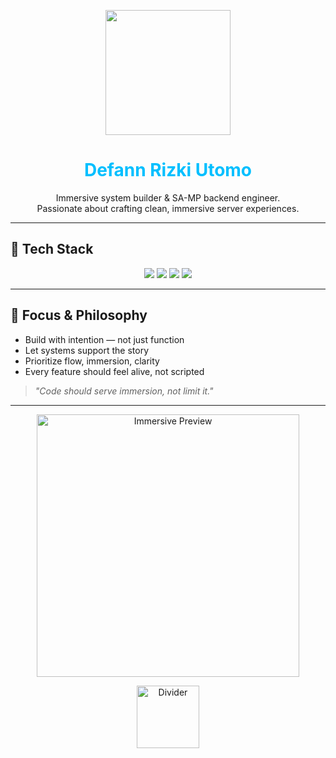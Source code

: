 <p align="center">
  <img src="https://i.pinimg.com/736x/88/ed/e7/88ede705433832bcb77c8cb410213ee8.jpg"width="200"/>
</p>

<h1 align="center" style="color:#00BFFF;">Defann Rizki Utomo</h1>

<p align="center">
  Immersive system builder & SA-MP backend engineer.<br>
  Passionate about crafting clean, immersive server experiences.
</p>

---

## 🧠 Tech Stack

<p align="center">
  <img src="https://img.shields.io/badge/PAWN-ED7014?style=for-the-badge&logo=codeforces&logoColor=white"/>
  <img src="https://img.shields.io/badge/C++-00599C?style=for-the-badge&logo=c%2B%2B&logoColor=white"/>
  <img src="https://img.shields.io/badge/JavaScript-F7DF1E?style=for-the-badge&logo=javascript&logoColor=black"/>
  <img src="https://img.shields.io/badge/Python-3776AB?style=for-the-badge&logo=python&logoColor=white"/>
</p>

---

## 🎯 Focus & Philosophy

- Build with intention — not just function  
- Let systems support the story  
- Prioritize flow, immersion, clarity  
- Every feature should feel alive, not scripted

> _"Code should serve immersion, not limit it."_

---

<p align="center">
  <img src="https://i.pinimg.com/736x/d0/b4/a5/d0b4a55384fed6038595e4542be56eb7.jpg" width="420" alt="Immersive Preview"/>
</p>

<p align="center">
  <img src="https://i.pinimg.com/736x/08/21/8c/08218c6e4ffba05d7849f36964347cc0.jpg" width="100" alt="Divider"/>
</p>
